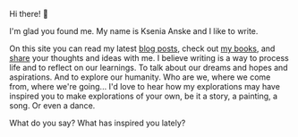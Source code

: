Hi there! 👋

I'm glad you found me. My name is Ksenia Anske and I like to write.

On this site you can read my latest [blog posts](https://kseniaanske.github.io/archive.html), check out [my books](https://www.amazon.com/stores/Ksenia-Anske/author/B00D3CSVTO), and [share](mailto:kseniaanske@gmail.com) your thoughts and ideas with me. I believe writing is a way to process life and to reflect on our learnings. To talk about our dreams and hopes and aspirations. And to explore our humanity. Who are we, where we come from, where we're going... I'd love to hear how my explorations may have inspired you to make explorations of your own, be it a story, a painting, a song. Or even a dance.

What do you say? What has inspired you lately?
